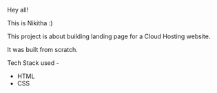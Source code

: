 
Hey all!

This is Nikitha :) 


This project is about building landing page for a Cloud Hosting website.

It was built from scratch.

Tech Stack used - 
- HTML 
- CSS
